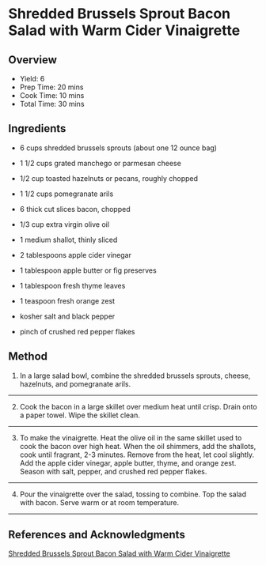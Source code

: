 # Shredded Brussels Sprout Bacon Salad with Warm Cider Vinaigrette

## Overview

- Yield: 6
- Prep Time: 20 mins
- Cook Time: 10 mins
- Total Time: 30 mins

## Ingredients

- 6 cups shredded brussels sprouts (about one 12 ounce bag)

- 1 1/2 cups grated manchego or parmesan cheese

- 1/2 cup toasted hazelnuts or pecans, roughly chopped

- 1 1/2 cups pomegranate arils

- 6 thick cut slices bacon, chopped

- 1/3 cup extra virgin olive oil

- 1 medium shallot, thinly sliced

- 2 tablespoons apple cider vinegar

- 1 tablespoon apple butter or fig preserves

- 1 tablespoon fresh thyme leaves

- 1 teaspoon fresh orange zest

- kosher salt and black pepper

- pinch of crushed red pepper flakes

## Method

1. In a large salad bowl, combine the shredded brussels sprouts, cheese, hazelnuts, and pomegranate arils.
---

2. Cook the bacon in a large skillet over medium heat until crisp. Drain onto a paper towel. Wipe the skillet clean.
---

3. To make the vinaigrette. Heat the olive oil in the same skillet used to cook the bacon over high heat. When the oil shimmers, add the shallots, cook until fragrant, 2-3 minutes. Remove from the heat, let cool slightly. Add the apple cider vinegar, apple butter, thyme, and orange zest. Season with salt, pepper, and crushed red pepper flakes.
---

4. Pour the vinaigrette over the salad, tossing to combine. Top the salad with bacon. Serve warm or at room temperature.
---

## References and Acknowledgments

[Shredded Brussels Sprout Bacon Salad with Warm Cider Vinaigrette](https://www.halfbakedharvest.com/shredded-brussels-sprout-bacon-salad/#bo-recipe)

